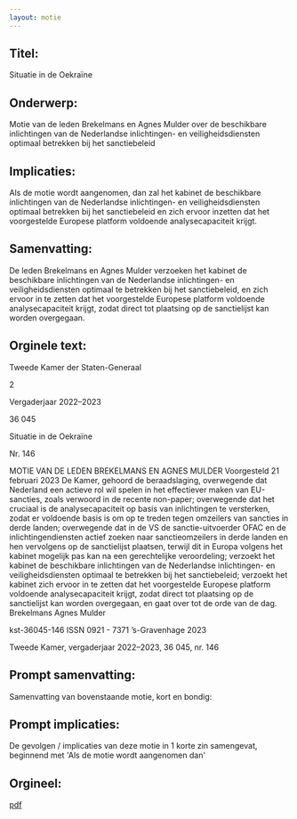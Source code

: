 ```yaml
---
layout: motie
---
```

## Titel:
Situatie in de Oekraïne 
## Onderwerp:
Motie van de leden Brekelmans en Agnes Mulder over de beschikbare inlichtingen van de Nederlandse inlichtingen- en veiligheidsdiensten optimaal betrekken bij het sanctiebeleid
## Implicaties:

Als de motie wordt aangenomen, dan zal het kabinet de beschikbare inlichtingen van de Nederlandse inlichtingen- en veiligheidsdiensten optimaal betrekken bij het sanctiebeleid en zich ervoor inzetten dat het voorgestelde Europese platform voldoende analysecapaciteit krijgt.
## Samenvatting:

De leden Brekelmans en Agnes Mulder verzoeken het kabinet de beschikbare inlichtingen van de Nederlandse inlichtingen- en veiligheidsdiensten optimaal te betrekken bij het sanctiebeleid, en zich ervoor in te zetten dat het voorgestelde Europese platform voldoende analysecapaciteit krijgt, zodat direct tot plaatsing op de sanctielijst kan worden overgegaan.
## Orginele text:


Tweede Kamer der Staten-Generaal

2

Vergaderjaar 2022–2023

36 045

Situatie in de Oekraïne

Nr. 146

MOTIE VAN DE LEDEN BREKELMANS EN AGNES MULDER
Voorgesteld 21 februari 2023
De Kamer,
gehoord de beraadslaging,
overwegende dat Nederland een actieve rol wil spelen in het effectiever
maken van EU-sancties, zoals verwoord in de recente non-paper;
overwegende dat het cruciaal is de analysecapaciteit op basis van
inlichtingen te versterken, zodat er voldoende basis is om op te treden
tegen omzeilers van sancties in derde landen;
overwegende dat in de VS de sanctie-uitvoerder OFAC en de inlichtingendiensten actief zoeken naar sanctieomzeilers in derde landen en hen
vervolgens op de sanctielijst plaatsen, terwijl dit in Europa volgens het
kabinet mogelijk pas kan na een gerechtelijke veroordeling;
verzoekt het kabinet de beschikbare inlichtingen van de Nederlandse
inlichtingen- en veiligheidsdiensten optimaal te betrekken bij het
sanctiebeleid;
verzoekt het kabinet zich ervoor in te zetten dat het voorgestelde Europese
platform voldoende analysecapaciteit krijgt, zodat direct tot plaatsing op
de sanctielijst kan worden overgegaan,
en gaat over tot de orde van de dag.
Brekelmans
Agnes Mulder

kst-36045-146
ISSN 0921 - 7371
’s-Gravenhage 2023

Tweede Kamer, vergaderjaar 2022–2023, 36 045, nr. 146


## Prompt samenvatting:
Samenvatting van bovenstaande motie, kort en bondig:


## Prompt implicaties:
De gevolgen / implicaties van deze motie in 1 korte zin samengevat, beginnend met 'Als de motie wordt aangenomen dan' 

## Orgineel:
[pdf](https://gegevensmagazijn.tweedekamer.nl/OData/v4/2.0/Document(3af262b3-fa75-4471-b958-e32bf6109548)/resource)
